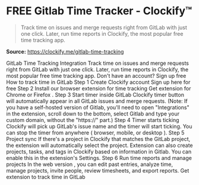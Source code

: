 # FREE Gitlab Time Tracker - Clockify™

> Track time on issues and merge requests right from GitLab with just one click. Later, run time reports in Clockify, the most popular free time tracking app.

**Source:** https://clockify.me/gitlab-time-tracking

GitLab Time Tracking Integration
Track time on issues and merge requests right from GitLab with just one click. Later, run time reports in Clockify, the most popular free time tracking app.
Don't have an account? Sign up free
How to track time in GitLab
Step 1
Create Clockify account
Sign up here for free
Step 2
Install our browser extension for time tracking
Get extension for
Chrome
or
Firefox
.
Step 3
Start timer inside GitLab
Clockify timer button will automatically appear in all GitLab issues and merge requests.
(Note: If you have a self-hosted version of Gitlab, you'll need to open "Integrations" in the extension, scroll down to the bottom, select Gitlab and type your custom domain, without the "https://" part.)
Step 4
Timer starts ticking
Clockify will pick up GitLab's issue name and the timer will start ticking. You can stop the timer from anywhere (
browser, mobile, or desktop
).
Step 5
Project sync
If there's a project in Clockify that matches the GitLab project, the extension will automatically select the project.
Extension can also create projects, tasks, and tags in Clockify based on information in Gitlab. You can enable this in the extension's Settings.
Step 6
Run time reports and manage projects
In the
web version
, you can edit past entries, analyze time, manage projects, invite people, review timesheets, and export reports.
Get extension to track time in GitLab